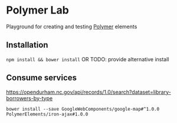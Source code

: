 Polymer Lab
============

Playground for creating and testing [Polymer](https://polymer-project.org) elements


Installation
-------------

`npm install && bower install`
OR
TODO: provide alternative install


Consume services
-----------------
https://opendurham.nc.gov/api/records/1.0/search?dataset=library-borrowers-by-type


`bower install --save GoogleWebComponents/google-map#^1.0.0 PolymerElements/iron-ajax#1.0.0`
